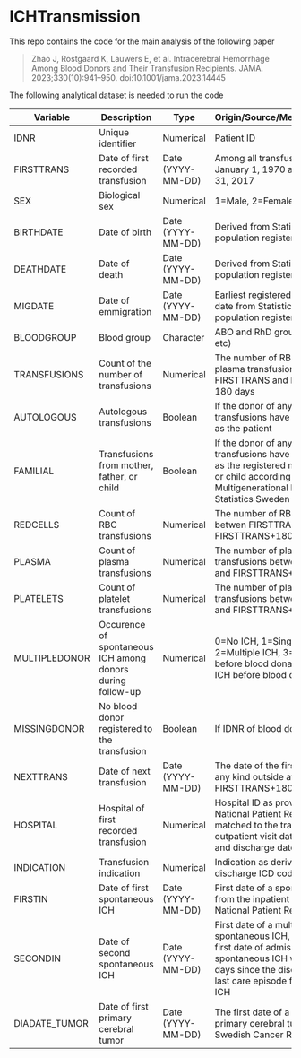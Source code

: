# ICHTransmission

This repo contains the code for the main analysis of the following paper

> Zhao J, Rostgaard K, Lauwers E, et al. Intracerebral Hemorrhage Among Blood Donors and Their Transfusion Recipients. JAMA. 2023;330(10):941–950. doi:10.1001/jama.2023.14445
>
The following analytical dataset is needed to run the code


| Variable      | Description                                                | Type                                                                                                             | Origin/Source/Method/Comment                                                                                                                                                                 |
| ------------- | ---------------------------------------------------------- | ---------------------------------------------------------------------------------------------------------------- | -------------------------------------------------------------------------------------------------------------------------------------------------------------------------------------------- |
| IDNR          | Unique identifier                                          | Numerical                                                                                                        | Patient ID                                                                                                                                                                                   |
| FIRSTTRANS    | Date of first recorded transfusion                         | Date (YYYY-MM-DD)                                                                                                | Among all transfusions between January 1, 1970 and December 31, 2017                                                                                                                         |
| SEX           | Biological sex                                             | Numerical                                                                                                        | 1=Male, 2=Female                                                                                                                                                                             |
| BIRTHDATE     | Date of birth                                              | Date (YYYY-MM-DD)                                                                                                | Derived from Statistics Sweden population registers                                                                                                                                          |
| DEATHDATE     | Date of death                                              | Date (YYYY-MM-DD)                                                                                                | Derived from Statistics Sweden population registers                                                                                                                                          |
| MIGDATE       | Date of emmigration                                        | Date (YYYY-MM-DD)                                                                                                | Earliest registered emigration date from Statistics Sweden population registers                                                                                                              |
| BLOODGROUP    | Blood group                                                | Character                                                                                                        | ABO and RhD groups (i.e., A+, A-, etc)                                                                                                                                                       |
| TRANSFUSIONS  | Count of the number of transfusions                        | Numerical                                                                                                        | The number of RBC, platelet, and plasma transfusions betwen FIRSTTRANS and FIRSTTRANS + 180 days                                                                                             |
| AUTOLOGOUS    | Autologous transfusions                                    | Boolean                                                                                                          | If the donor of any of the transfusions have the same IDNR as the patient                                                                                                                    |
| FAMILIAL      | Transfusions from mother, father, or child                 | Boolean                                                                                                          | If the donor of any of the transfusions have the same IDNR as the registered mother, father, or child according to the Multigenerational Register from Statistics Sweden                     |
| REDCELLS      | Count of RBC transfusions                                  | Numerical                                                                                                        | The number of RBC transfusions betwen FIRSTTRANS and FIRSTTRANS+180                                                                                                                          |
| PLASMA        | Count of plasma transfusions                               | Numerical                                                                                                        | The number of plasma transfusions betwen FIRSTTRANS and FIRSTTRANS+180                                                                                                                       |
| PLATELETS     | Count of platelet transfusions                             | Numerical                                                                                                        | The number of platelet transfusions betwen FIRSTTRANS and FIRSTTRANS+180                                                                                                                     |
| MULTIPLEDONOR | Occurence of spontaneous ICH among donors during follow-up | Numerical                                                                                                        | 0=No ICH, 1=Single ICH, 2=Multiple ICH, 3=Single ICH before blood donation, 4=Multiple ICH before blood donation
| MISSINGDONOR  | No blood donor registered to the transfusion               | Boolean                                                                                                          | If IDNR of blood donor is missing                                                                                                                                                            |
| NEXTTRANS     | Date of next transfusion                                   | Date (YYYY-MM-DD)                                                                                                | The date of the first transfusion of any kind outside after FIRSTTRANS+180 days                                                                                                              |
| HOSPITAL      | Hospital of first recorded transfusion                     | Numerical                                                                                                        | Hospital ID as provided in the National Patient Register, matched to the transfusion by outpatient visit date or admission and discharge dates                                               |
| INDICATION    | Transfusion indication                                     | Numerical                                                                                                        | Indication as derived from discharge ICD codes                                                                                                                                               |
| FIRSTIN       | Date of first spontaneous ICH                              | Date (YYYY-MM-DD)                                                                                                | First date of a spontaneous ICH from the inpatient portion of the National Patient Register                                                                                                  |
| SECONDIN      | Date of second spontaneous ICH                             | Date (YYYY-MM-DD)                                                                                                | First date of a multiple spontaneous ICH, defined as the first date of admission for spontaneous ICH with at least 30 days since the discharge for the last care episode for spontaneous ICH |
| DIADATE_TUMOR | Date of first primary cerebral tumor                       | Date (YYYY-MM-DD)                                                                                                | The first date of a registered primary cerebral tumor in the Swedish Cancer Register                                                                                                         |

